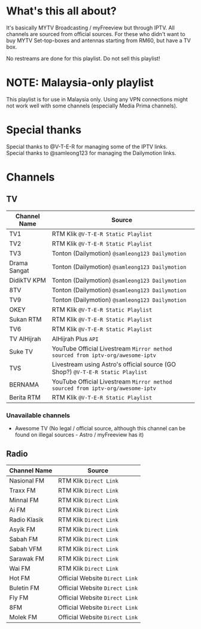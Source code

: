 # What's this all about?
It's basically MYTV Broadcasting / myFreeview but through IPTV. All channels are sourced from official sources. For these who didn't want to buy MYTV Set-top-boxes and antennas starting from RM60, but have a TV box.  
  
No restreams are done for this playlist. Do not sell this playlist!

# NOTE: Malaysia-only playlist
This playlist is for use in Malaysia only. Using any VPN connections might not work well with some channels (especially Media Prima channels).

# Special thanks
Special thanks to @V-T-E-R for managing some of the IPTV links.  
Special thanks to @samleong123 for managing the Dailymotion links.

# Channels
## TV
| Channel Name | Source |
|--|--|
| TV1 | RTM Klik `@V-T-E-R Static Playlist` |
| TV2 | RTM Klik `@V-T-E-R Static Playlist` |
| TV3 | Tonton (Dailymotion) `@samleong123 Dailymotion` |
| Drama Sangat | Tonton (Dailymotion) `@samleong123 Dailymotion` |
| DidikTV KPM | Tonton (Dailymotion) `@samleong123 Dailymotion` |
| 8TV | Tonton (Dailymotion) `@samleong123 Dailymotion` |
| TV9 | Tonton (Dailymotion) `@samleong123 Dailymotion` |
| OKEY | RTM Klik `@V-T-E-R Static Playlist` |
| Sukan RTM | RTM Klik `@V-T-E-R Static Playlist` |
| TV6 | RTM Klik `@V-T-E-R Static Playlist` |
| TV AlHijrah | AlHijrah Plus `API` |
| Suke TV | YouTube Official Livestream `Mirror method sourced from iptv-org/awesome-iptv` | 
| TVS | Livestream using Astro's official source (GO Shop?) `@V-T-E-R Static Playlist` |
| BERNAMA | YouTube Official Livestream `Mirror method sourced from iptv-org/awesome-iptv` |
| Berita RTM | RTM Klik `@V-T-E-R Static Playlist` |
### Unavailable channels
 - Awesome TV (No legal / official source, although this channel can be found on illegal sources - Astro / myFreeview has it)
## Radio
| Channel Name | Source |
|--|--|
| Nasional FM | RTM Klik `Direct Link` |
| Traxx FM | RTM Klik `Direct Link` |
| Minnal FM | RTM Klik `Direct Link` |
| Ai FM | RTM Klik `Direct Link` |
| Radio Klasik | RTM Klik `Direct Link` |
| Asyik FM | RTM Klik `Direct Link` |
| Sabah FM | RTM Klik `Direct Link` |
| Sabah VFM | RTM Klik `Direct Link` |
| Sarawak FM | RTM Klik `Direct Link` |
| Wai FM | RTM Klik `Direct Link` |
| Hot FM | Official Website `Direct Link` |
| Buletin FM | Official Website `Direct Link` |
| Fly FM | Official Website `Direct Link` |
| 8FM | Official Website `Direct Link` |
| Molek FM | Official Website `Direct Link` |

